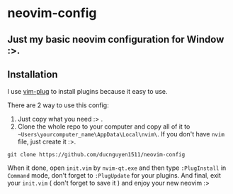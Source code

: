 # neovim-config
Just my basic neovim configuration for Window :>.
---
## Installation

I use [vim-plug](https://github.com/junegunn/vim-plug) to install plugins because it easy to use.

There are 2 way to use this config:
1. Just copy what you need :> .
2. Clone the whole repo to your computer and copy all of it to `~Users\yourcomputer_name\AppData\Local\nvim\`. If you don't have `nvim` file, just create it :>.

```git clone https://github.com/ducnguyen1511/neovim-config```

When it done, open `init.vim` by `nvim-qt.exe` and then type `:PlugInstall` in `Command` mode, don't forget to `:PlugUpdate` for your plugins. And final, exit your `init.vim` ( don't forget to save it ) and enjoy your new neovim :> 


